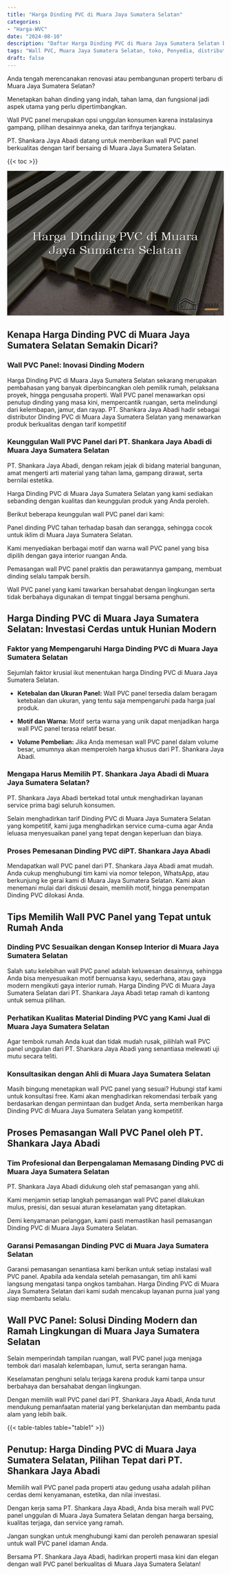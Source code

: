 ```yaml
---
title: "Harga Dinding PVC di Muara Jaya Sumatera Selatan"
categories: 
- "Harga-WVC"
date: "2024-08-10"
description: "Daftar Harga Dinding PVC di Muara Jaya Sumatera Selatan bagi tempat tinggal, perkantoran, serta ritel. Material berkualitas, beragam motif, variasi warna modern, beserta servis pemasangan ditangani oleh tim berpengalaman dan garansi resmi!|Jasa distribusi Dinding PVC di Muara Jaya Sumatera Selatan bagi kebutuhan hunian, office, atau ritel, dengan produk unggulan dan penempatan oleh tenaga ahli profesional serta jaminan resmi.|Alternatif Dinding PVC di Muara Jaya Sumatera Selatan yang terpercaya untuk hunian, perkantoran, serta toko, dengan material terbaik dan instalasi ditangani oleh tim berpengalaman serta kepastian resmi.|Penjualan Dinding PVC di Muara Jaya Sumatera Selatan untuk tempat tinggal, perkantoran, dan ritel, beserta produk terbaik dan instalasi oleh teknisi profesional, lengkap dengan kepastian resmi.}"
tags: "Wall PVC, Muara Jaya Sumatera Selatan, toko, Penyedia, distributor"
draft: false
---
```


Anda tengah merencanakan renovasi atau pembangunan properti terbaru di Muara Jaya Sumatera Selatan?

Menetapkan bahan dinding yang indah, tahan lama, dan fungsional jadi aspek utama yang perlu dipertimbangkan.

Wall PVC panel merupakan opsi unggulan konsumen karena instalasinya gampang, pilihan desainnya aneka, dan tarifnya terjangkau.

PT. Shankara Jaya Abadi datang untuk memberikan wall PVC panel berkualitas dengan tarif bersaing di Muara Jaya Sumatera Selatan.

{{< toc >}}

![Harga Dinding PVC di Muara Jaya Sumatera Selatan](/images/Harga-WVC/Harga-Dinding-PVC-di-Muara-Jaya-Sumatera-Selatan.png)


## Kenapa Harga Dinding PVC di Muara Jaya Sumatera Selatan Semakin Dicari?

### Wall PVC Panel: Inovasi Dinding Modern

Harga Dinding PVC di Muara Jaya Sumatera Selatan sekarang merupakan pembahasan yang banyak diperbincangkan oleh pemilik rumah, pelaksana proyek, hingga pengusaha properti. Wall PVC panel menawarkan opsi penutup dinding yang masa kini, mempercantik ruangan, serta melindungi dari kelembapan, jamur, dan rayap. PT. Shankara Jaya Abadi hadir sebagai distributor Dinding PVC di Muara Jaya Sumatera Selatan yang menawarkan produk berkualitas dengan tarif kompetitif

### Keunggulan Wall PVC Panel dari PT. Shankara Jaya Abadi di Muara Jaya Sumatera Selatan

PT. Shankara Jaya Abadi, dengan rekam jejak di bidang material bangunan, amat mengerti arti material yang tahan lama, gampang dirawat, serta bernilai estetika.

Harga Dinding PVC di Muara Jaya Sumatera Selatan yang kami sediakan sebanding dengan kualitas dan keunggulan produk yang Anda peroleh.

Berikut beberapa keunggulan wall PVC panel dari kami:

Panel dinding PVC tahan terhadap basah dan serangga, sehingga cocok untuk iklim di Muara Jaya Sumatera Selatan.

Kami menyediakan berbagai motif dan warna wall PVC panel yang bisa dipilih dengan gaya interior ruangan Anda.

Pemasangan wall PVC panel praktis dan perawatannya gampang, membuat dinding selalu tampak bersih.

Wall PVC panel yang kami tawarkan bersahabat dengan lingkungan serta tidak berbahaya digunakan di tempat tinggal bersama penghuni.

## Harga Dinding PVC di Muara Jaya Sumatera Selatan: Investasi Cerdas untuk Hunian Modern

### Faktor yang Mempengaruhi Harga Dinding PVC di Muara Jaya Sumatera Selatan

Sejumlah faktor krusial ikut menentukan harga Dinding PVC di Muara Jaya Sumatera Selatan.

- **Ketebalan dan Ukuran Panel:** Wall PVC panel tersedia dalam beragam ketebalan dan ukuran, yang tentu saja mempengaruhi pada harga jual produk.

- **Motif dan Warna:** Motif serta warna yang unik dapat menjadikan harga wall PVC panel terasa relatif besar.

- **Volume Pembelian:** Jika Anda memesan wall PVC panel dalam volume besar, umumnya akan memperoleh harga khusus dari PT. Shankara Jaya Abadi.

### Mengapa Harus Memilih PT. Shankara Jaya Abadi di Muara Jaya Sumatera Selatan?

PT. Shankara Jaya Abadi bertekad total untuk menghadirkan layanan service prima bagi seluruh konsumen.

Selain menghadirkan tarif Dinding PVC di Muara Jaya Sumatera Selatan yang kompetitif, kami juga menghadirkan service cuma-cuma agar Anda leluasa menyesuaikan panel yang tepat dengan keperluan dan biaya.

### Proses Pemesanan Dinding PVC diPT. Shankara Jaya Abadi

Mendapatkan wall PVC panel dari PT. Shankara Jaya Abadi amat mudah. Anda cukup menghubungi tim kami via nomor telepon, WhatsApp, atau berkunjung ke gerai kami di Muara Jaya Sumatera Selatan. Kami akan menemani mulai dari diskusi desain, memilih motif, hingga penempatan Dinding PVC dilokasi Anda.

## Tips Memilih Wall PVC Panel yang Tepat untuk Rumah Anda

### Dinding PVC Sesuaikan dengan Konsep Interior di Muara Jaya Sumatera Selatan

Salah satu kelebihan wall PVC panel adalah keluwesan desainnya, sehingga Anda bisa menyesuaikan motif bernuansa kayu, sederhana, atau gaya modern mengikuti gaya interior rumah. Harga Dinding PVC di Muara Jaya Sumatera Selatan dari PT. Shankara Jaya Abadi tetap ramah di kantong untuk semua pilihan.

### Perhatikan Kualitas Material Dinding PVC yang Kami Jual di Muara Jaya Sumatera Selatan

Agar tembok rumah Anda kuat dan tidak mudah rusak, pilihlah wall PVC panel unggulan dari PT. Shankara Jaya Abadi yang senantiasa melewati uji mutu secara teliti.

### Konsultasikan dengan Ahli di Muara Jaya Sumatera Selatan

Masih bingung menetapkan wall PVC panel yang sesuai? Hubungi staf kami untuk konsultasi free. Kami akan menghadirkan rekomendasi terbaik yang berdasarkan dengan permintaan dan budget Anda, serta memberikan harga Dinding PVC di Muara Jaya Sumatera Selatan yang kompetitif.

## Proses Pemasangan Wall PVC Panel oleh PT. Shankara Jaya Abadi

### Tim Profesional dan Berpengalaman Memasang Dinding PVC di Muara Jaya Sumatera Selatan

PT. Shankara Jaya Abadi didukung oleh staf pemasangan yang ahli.

Kami menjamin setiap langkah pemasangan wall PVC panel dilakukan mulus, presisi, dan sesuai aturan keselamatan yang ditetapkan.

Demi kenyamanan pelanggan, kami pasti memastikan hasil pemasangan Dinding PVC di Muara Jaya Sumatera Selatan.

### Garansi Pemasangan Dinding PVC di Muara Jaya Sumatera Selatan

Garansi pemasangan senantiasa kami berikan untuk setiap instalasi wall PVC panel. Apabila ada kendala setelah pemasangan, tim ahli kami langsung mengatasi tanpa ongkos tambahan. Harga Dinding PVC di Muara Jaya Sumatera Selatan dari kami sudah mencakup layanan purna jual yang siap membantu selalu.

## Wall PVC Panel: Solusi Dinding Modern dan Ramah Lingkungan di Muara Jaya Sumatera Selatan

Selain memperindah tampilan ruangan, wall PVC panel juga menjaga tembok dari masalah kelembapan, lumut, serta serangan hama.

Keselamatan penghuni selalu terjaga karena produk kami tanpa unsur berbahaya dan bersahabat dengan lingkungan.

Dengan memilih wall PVC panel dari PT. Shankara Jaya Abadi, Anda turut mendukung pemanfaatan material yang berkelanjutan dan membantu pada alam yang lebih baik.

{{< table-tables table="table1" >}}

## Penutup: Harga Dinding PVC di Muara Jaya Sumatera Selatan, Pilihan Tepat dari PT. Shankara Jaya Abadi

Memilih wall PVC panel pada properti atau gedung usaha adalah pilihan cerdas demi kenyamanan, estetika, dan nilai investasi.

Dengan kerja sama PT. Shankara Jaya Abadi, Anda bisa meraih wall PVC panel unggulan di Muara Jaya Sumatera Selatan dengan harga bersaing, kualitas terjaga, dan service yang ramah.

Jangan sungkan untuk menghubungi kami dan peroleh penawaran spesial untuk wall PVC panel idaman Anda.

Bersama PT. Shankara Jaya Abadi, hadirkan properti masa kini dan elegan dengan wall PVC panel berkualitas di Muara Jaya Sumatera Selatan!